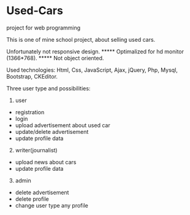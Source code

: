 # Used-Cars
project for web programming

This is one of mine school project, about selling used cars.

Unfortunately not responsive design. 
***** Optimalized for hd monitor (1366*768). *****
Not object oriented.

Used technologies: 
Html, Css, JavaScript, Ajax, jQuery, Php, Mysql, Bootstrap, CKEditor.

Three user type and possibilities:

1. user
  - registration
  - login
  - upload advertisement about used car
  - update/delete advertisement
  - update profile data

2. writer(journalist)
  - upload news about cars
  - update profile data

3. admin
  - delete advertisement
  - delete profile
  - change user type any profile





